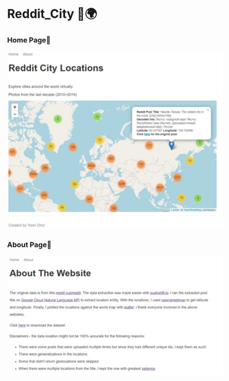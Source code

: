 # Reddit_City 🌇🌍
### Home Page🌇
![alt text](/public/img/HomePage.jpg)

### About Page🌇
![alt text](/public/img/About.jpg)
